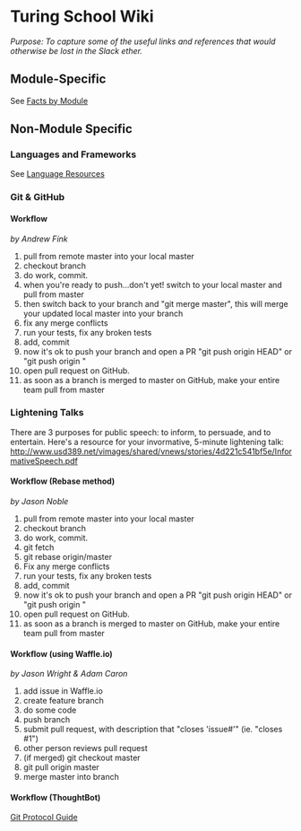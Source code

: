 # Turing School Wiki
*Purpose: To capture some of the useful links and references that would otherwise be lost in the Slack ether.*

## Module-Specific
See [Facts by Module](facts-by-module.md)

## Non-Module Specific

### Languages and Frameworks
See [Language Resources](language-resources.md)

### Git & GitHub
#### Workflow
*by Andrew Fink*

1. pull from remote master into your local master
2. checkout branch
3. do work, commit.
4. when you're ready to push...don't yet! switch to your local master and pull from master
5. then switch back to your branch and "git merge master", this will merge your updated local master into your branch
6. fix any merge conflicts
7. run your tests, fix any broken tests
8. add, commit
9. now it's ok to push your branch and open a PR "git push origin HEAD" or "git push origin <branch name>"
10. open pull request on GitHub.
11. as soon as a branch is merged to master on GitHub, make your entire team pull from master

### Lightening Talks

There are 3 purposes for public speech: to inform, to persuade, and to entertain. Here's a resource for your invormative, 5-minute lightening talk: http://www.usd389.net/vimages/shared/vnews/stories/4d221c541bf5e/InformativeSpeech.pdf

#### Workflow (Rebase method)
*by Jason Noble*

1. pull from remote master into your local master
2. checkout branch
3. do work, commit.
4. git fetch
5. git rebase origin/master
6. Fix any merge conflicts
7. run your tests, fix any broken tests
8. add, commit
9. now it's ok to push your branch and open a PR "git push origin HEAD" or "git push origin <branch name>"
10. open pull request on GitHub.
11. as soon as a branch is merged to master on GitHub, make your entire team pull from master

#### Workflow (using Waffle.io)
*by Jason Wright & Adam Caron*

1. add issue in Waffle.io
2. create feature branch
3. do some code
4. push branch
5. submit pull request, with description that "closes 'issue#'" (ie. "closes #1")
6. other person reviews pull request
7. (if merged) git checkout master
8. git pull origin master
9. merge master into branch

#### Workflow (ThoughtBot)
[Git Protocol Guide](https://github.com/thoughtbot/guides/blob/master/protocol/git/README.md)
